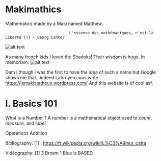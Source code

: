 # Makimathics
Mathematics made by a Maki named Matthew.

                                L'essence des mathématiques, c'est la Liberté (!) - Georg Cantor
![alt text](https://upload.wikimedia.org/wikipedia/commons/e/e4/Katta_%28Lemur_catta%29_jumping.jpg)


As many french kids I loved the Shadoks! Their wisdom is huge. In memoriam:
![alt text](https://actualitte.com/uploads/images/shadoks-devise-1fe73075-cf56-4668-970a-8c82f3a81a08.jpg)



Dam i though i was the first to have the idea of such a name but Google shows me that...indeed Labruyere was write : https://lemakistatheux.wordpress.com/
And this website is of cool asf. 






# I. Basics 101
What is a Number ? 
A number is a mathematical object used to *count*, *measure*, and *label*. 

Opérations 
Addition 


Bibliography: 
[1] : https://fr.wikipedia.org/wiki/L%C3%A9mur_catta

Vidéography: 
[1] 3 Brown 1 Blue is BASED.
